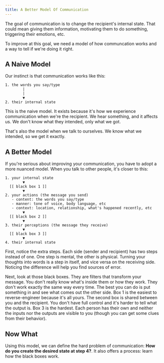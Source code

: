 ```yaml
---
title: A Better Model Of Communication
---
```


The goal of communication is to change the recipient's internal state. That could mean giving them information, motivating them to do
something, triggering their emotions, etc.

To improve at this goal, we need a model of how communcation works and a way to tell if we're doing it right.


## A Naive Model


Our instinct is that communication works like this:

```
1. the words you say/type
        |
        |
        ▼
2. their internal state
```

This is the naive model. It exists because it's how we experience communication when we're the recipient. We hear something, and it
affects us. We don't know what they intended, only what we got.

That's also the model when we talk to ourselves. We know what we intended, so we get it exactly.


## A Better Model


If you're serious about improving your communication, you have to adopt a more nuanced model. When you talk to other people, it's closer to this:


```
1. your internal state
        ▼
  [[ black box 1 ]]
        ▼
2. your actions (the message you send)
   - content: the words you say/type
   - manner: tone of voice, body language, etc
   - context: location, relationship, what's happened recently, etc
        ▼
  [[ black box 2 ]]
        ▼
3. their perceptions (the message they receive)
        ▼
  [[ black box 3 ]]
        ▼
4. their internal state
```

First, notice the extra steps. Each side (sender and recipient) has two steps instead of one. One step is mental, the other is
physical. Turning your thoughts into words is a step in itself, and vice versa on the receiving side. Noticing the difference 
will help you find sources of error.

Next, look at those black boxes. They are filters that transform your message. You don't really know what's inside them or how they work.
They don't work exactly the same way every time. The best you can do is put something in and see what comes out the other side. Box 1
is the easiest to reverse-engineer because it's all yours. The second box is shared between you and the recipient. You don't have full
control and it's harder to tell what the output is. Box 3 is the hardest. Each person has their own and neither the inputs nor the outputs 
are visible to you (though you can get some clues from their behavior).


## Now What


Using this model, we can define the hard problem of communication: **How do you create the desired state at step 4?**. It also offers a
process: learn how the black boxes work.
